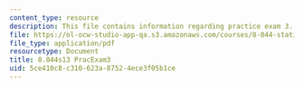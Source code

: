 ```yaml
---
content_type: resource
description: This file contains information regarding practice exam 3.
file: https://ol-ocw-studio-app-qa.s3.amazonaws.com/courses/8-044-statistical-physics-i-spring-2013/5ce410c8c310623a87524ece3f05b1ce_MIT8_044S14_practexam3_03.pdf
file_type: application/pdf
resourcetype: Document
title: 8.044s13 PracExam3
uid: 5ce410c8-c310-623a-8752-4ece3f05b1ce
---
```


